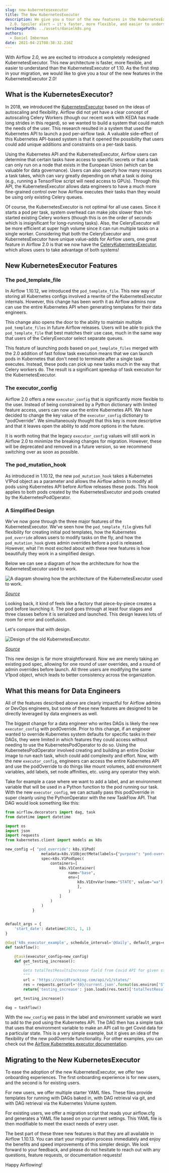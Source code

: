 ```yaml
---
slug: new-kubernetesexecutor
title: The New KubernetesExecutor
description: We give you a tour of the new features in the KubernetesExecutor
  2.0. Spoiler alert — it's faster, more flexible, and easier to understand.
heroImagePath: ../assets/danielk8s.png
authors:
  - Daniel Imberman
date: 2021-04-21T08:38:32.216Z
---
```

With Airflow 2.0, we are excited to introduce a completely redesigned KubernetesExecutor. This new architecture is faster, more flexible, and easier to understand than the KubernetesExecutor of 1.10. As the first step in your migration, we would like to give you a tour of the new features in the KubernetesExecutor 2.0!

## What is the KubernetesExecutor?

In 2018, we introduced the [KubernetesExecutor](https://airflow.apache.org/docs/apache-airflow/stable/executor/kubernetes.html) based on the ideas of autoscaling and flexibility. Airflow did not yet have a clear concept of autoscaling Celery Workers (though our recent work with KEDA has made long strides in this regard), so we wanted to build a system that could match the needs of the user. This research resulted in a system that used the Kubernetes API to launch a pod per-airflow task. A valuable side-effect of this Kubernetes API-based system is that it opened the possibility that users could add unique additions and constraints on a per-task basis.

Using the Kubernetes API and the KubernetesExecutor, Airflow users can determine that certain tasks have access to specific secrets or that a task can only run on a node that exists in the European Union (which can be valuable for data governance). Users can also specify how many resources a task takes, which can vary greatly depending on what a task is doing (e.g., running a TensorFlow script will need access to GPUs). Through this API, the KubernetesExecutor allows data engineers to have a much more fine-grained control over how Airflow executes their tasks than they would be using only existing Celery queues.

Of course, the KubernetesExecutor is not optimal for all use cases. Since it starts a pod per task, system overhead can make jobs slower than hot-started existing Celery workers (though this is on the order of seconds which is insignificant for long-running tasks). Also, the CeleryExecutor will be more efficient at super high volume since it can run multiple tasks on a single worker. Considering that both the CeleryExecutor and KubernetesExecutor have unique value-adds for Airflow users, one great feature in Airflow 2.0 is that we now have the [CeleryKubernetesExecutor](https://airflow.apache.org/docs/apache-airflow/stable/executor/celery_kubernetes.html), which allows users to take advantage of both systems!

## New KubernetesExecutor Features

### **The pod\_template\_file**

In Airflow 1.10.12, we introduced the `pod_template_file`. This new way of storing all Kubernetes configs involved a rewrite of the KubernetesExecutor internals. However, this change has been worth it as Airflow admins now can use the entire Kubernetes API when generating templates for their data engineers.

This change also opens the door to the ability to maintain multiple `pod_template_files` in future Airflow releases. Users will be able to pick the `pod_template_file` that best matches their use case, much in the same way that users of the CeleryExecutor select separate queues.

This feature of launching pods based on `pod_template_files` merged with the 2.0 addition of fast follow task execution means that we can launch pods in Kubernetes that don't need to terminate after a single task executes. Instead, these pods can pick up new tasks much in the way that Celery workers do. The result is a significant speedup of task execution for the KubernetesExecutor.

### **The executor_config**

Airflow 2.0 offers a new `executor_config` that is significantly more flexible to the user. Instead of being constrained by a Python dictionary with limited feature access, users can now use the entire Kubernetes API. We have decided to change the key value of the `executor_config` dictionary to "podOverride". We simultaneously thought that this key is more descriptive and that it leaves open the ability to add more options in the future.

It is worth noting that the legacy `executor_confi`g values will still work in Airflow 2.0 to minimize the breaking changes for migration. However, these will be deprecated and removed in a future version, so we recommend switching over as soon as possible.

### **The pod\_mutation\_hook**

As introduced in 1.10.12, the new `pod_mutation_hook` takes a Kubernetes V1Pod object as a parameter and allows the Airflow admin to modify all pods using Kubernetes API before Airflow releases these pods. This hook applies to both pods created by the KubernetesExecutor and pods created by the KubernetesPodOperator.

### **A Simplified Design**

We've now gone through the three major features of the KubernetesExecutor. We've seen how the `pod_template_file` gives full flexibility for creating initial pod templates, how the Kubernetes `pod_override` allows users to modify tasks on the fly, and how the `pod_mutation_hook` gives admin overrides before a pod is released. However, what I'm most excited about with these new features is how beautifully they work in a simplified design.

Below we can see a diagram of how the architecture for how the KubernetesExecutor used to work.

![A diagram showing how the architecture of the KubernetesExecutor used to work.](../assets/imagek8s1.png "A diagram showing how the architecture of the KubernetesExecutor used to work.")

*[Source](https://s3.us-west-2.amazonaws.com/secure.notion-static.com/cb145b0b-1bf7-4e77-ad15-5178b0d21c7c/Untitled.png?X-Amz-Algorithm=AWS4-HMAC-SHA256&X-Amz-Credential=AKIAT73L2G45O3KS52Y5%2F20210421%2Fus-west-2%2Fs3%2Faws4_request&X-Amz-Date=20210421T085346Z&X-Amz-Expires=86400&X-Amz-Signature=fc0743407d77fbb814224a0aef9b7782fb38b3d5773dc53e7d89e4161032e3eb&X-Amz-SignedHeaders=host&response-content-disposition=filename%20%3D%22Untitled.png%22)*

Looking back, it kind of feels like a factory that piece-by-piece creates a pod before launching it. The pod goes through at least four stages and three classes before it is serialized and launched. This design leaves lots of room for error and confusion.

Let's compare that with design.

![Design of the old KubernetesExecutor.](../assets/imagek8s2.png "Design of the old KubernetesExecutor.")

*[Source](https://s3.us-west-2.amazonaws.com/secure.notion-static.com/9feac212-cc51-4191-8201-af19d5470292/Untitled.png?X-Amz-Algorithm=AWS4-HMAC-SHA256&X-Amz-Credential=AKIAT73L2G45O3KS52Y5%2F20210421%2Fus-west-2%2Fs3%2Faws4_request&X-Amz-Date=20210421T085241Z&X-Amz-Expires=86400&X-Amz-Signature=8892614ba0bb2af8908c54268997e939fb0de12d1a837e50316123409b4651b5&X-Amz-SignedHeaders=host&response-content-disposition=filename%20%3D%22Untitled.png%22)*

This new design is far more straightforward. Now we are merely taking an existing pod spec, allowing for one round of user overrides, and a round of admin overrides before launch. All three users are modifying the same V1pod object, which leads to better consistency across the organization.

## What this means for Data Engineers

All of the features described above are clearly impactful for Airflow admins or DevOps engineers, but some of these new features are designed to be directly leveraged by data engineers as well.

The biggest change for a data engineer who writes DAGs is likely the new `executor_config` with podOverride. Prior to this change, if an engineer wanted to override Kubernetes system defaults for specific tasks in their DAGs, they were limited in which features they could access without needing to use the KubernetesPodOperator to do so. Using the KubernetesPodOperator involved creating and building an entire Docker image to run each task, which could add complexity and effort. Now, with the new `executor_config`, engineers can access the entire Kubernetes API and use the podOverride to do things like mount volumes, add environment variables, add labels, set node affinities, etc. using any operator they wish.

Take for example a case where we want to add a label, and an environment variable that will be used in a Python function to the pod running our task. With the new `executor_config`, we can actually pass this podOverride in super cleanly using the PythonOperator with the new TaskFlow API. That DAG would look something like this:

```python
from airflow.decorators import dag, task
from datetime import datetime

import os
import json
import requests
from kubernetes.client import models as k8s

new_config ={ "pod_override": k8s.V1Pod(
                metadata=k8s.V1ObjectMeta(labels={"purpose": "pod-override-example"}),
                spec=k8s.V1PodSpec(
                    containers=[
                        k8s.V1Container(
                            name="base",
                            env=[
                                k8s.V1EnvVar(name="STATE", value="wa")
                                ],
                            )
                        ]
                    )
                )
            }
            

default_args = {
    'start_date': datetime(2021, 1, 1)
}

@dag('k8s_executor_example', schedule_interval='@daily', default_args=default_args, catchup=False)
def taskflow():

    @task(executor_config=new_config)
    def get_testing_increase():
        """
        Gets totalTestResultsIncrease field from Covid API for given state and returns value
        """
        url = 'https://covidtracking.com/api/v1/states/'
        res = requests.get(url+'{0}/current.json'.format(os.environ['STATE']))
        return{'testing_increase': json.loads(res.text)['totalTestResultsIncrease']}

    get_testing_increase()

dag = taskflow()
```

With the `new_config` we pass in the label and environment variable we want to add to the pod using the Kubernetes API. The DAG then has a simple task that uses that environment variable to make an API call to get Covid data for a particular state. This is a very simple example, but it gives an idea of the flexibility of the new podOverride functionality. For other examples, you can check out the [Airflow Kubernetes executor documentation](https://airflow.apache.org/docs/apache-airflow/stable/executor/kubernetes.html#pod-override).

## Migrating to the New KubernetesExecutor

To ease the adoption of the new KubernetesExecutor, we offer two onboarding experiences. The first onboarding experience is for new users, and the second is for existing users.

For new users, we offer multiple starter YAML files. These files provide templates for running with DAGs baked in, with DAG retrieval via git, and with DAG retrieval via the Kubernetes Volume system.

For existing users, we offer a migration script that reads your airflow.cfg and generates a YAML file based on your current settings. This YAML file is then modifiable to meet the exact needs of every user.

The best part of these three new features is that they are all available in Airflow 1.10.13. You can start your migration process immediately and enjoy the benefits and speed improvements of this simpler design. We look forward to your feedback, and please do not hesitate to reach out with any questions, feature requests, or documentation requests!

Happy Airflowing!

